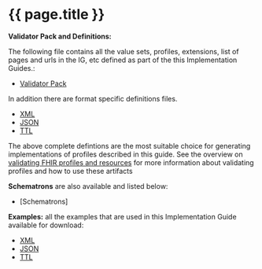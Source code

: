 # {{ page.title }}

**Validator Pack and Definitions:**

The following file contains all the value sets, profiles, extensions, list of pages and urls in the IG, etc defined as part of the this Implementation Guides.:

- [Validator Pack](validator.pack)

In addition there are format specific definitions files.
- [XML](definitions.xml.zip)
- [JSON](definitions.json.zip)
- [TTL](definitions.ttl.zip)

The above complete defintions are the most suitable choice for generating implementations of profiles described in this guide. See the overview on [validating FHIR profiles and resources](http://build.fhir.org/validation.html) for more information about validating profiles and how to use these artifacts

**Schematrons** are also available and listed below:

- [Schematrons]

**Examples:** all the examples that are used in this Implementation Guide available for download:

- [XML](examples.xml.zip)
- [JSON](examples.json.zip)
- [TTL](examples.ttl.zip)
